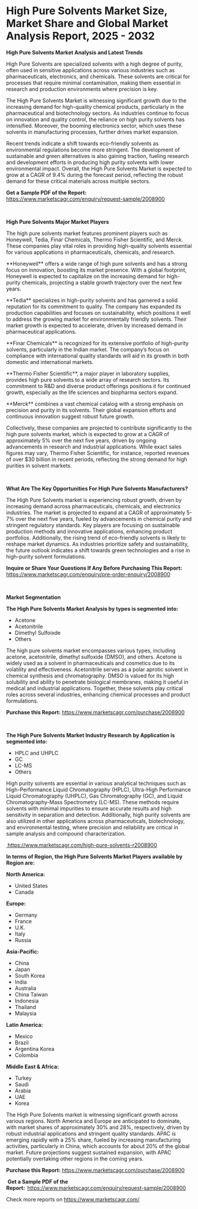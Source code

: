 <p><h1>High Pure Solvents Market Size, Market Share and Global Market Analysis Report, 2025 - 2032</h1></p><p><strong>High Pure Solvents Market Analysis and Latest Trends</strong></p>
<p><p>High Pure Solvents are specialized solvents with a high degree of purity, often used in sensitive applications across various industries such as pharmaceuticals, electronics, and chemicals. These solvents are critical for processes that require minimal contamination, making them essential in research and production environments where precision is key.</p><p>The High Pure Solvents Market is witnessing significant growth due to the increasing demand for high-quality chemical products, particularly in the pharmaceutical and biotechnology sectors. As industries continue to focus on innovation and quality control, the reliance on high purity solvents has intensified. Moreover, the booming electronics sector, which uses these solvents in manufacturing processes, further drives market expansion.</p><p>Recent trends indicate a shift towards eco-friendly solvents as environmental regulations become more stringent. The development of sustainable and green alternatives is also gaining traction, fueling research and development efforts in producing high purity solvents with lower environmental impact. Overall, the High Pure Solvents Market is expected to grow at a CAGR of 9.4% during the forecast period, reflecting the robust demand for these critical materials across multiple sectors.</p></p>
<p><strong>Get a Sample PDF of the Report:&nbsp;</strong> <a href="https://www.marketscagr.com/enquiry/request-sample/2008900?utm_campaign=1848&utm_medium=2&utm_source=Github&utm_content=ia&utm_term=16012025&utm_id=high-pure-solvents">https://www.marketscagr.com/enquiry/request-sample/2008900</a></p>
<p>&nbsp;</p>
<p><strong>High Pure Solvents Major Market Players</strong></p>
<p><p>The high pure solvents market features prominent players such as Honeywell, Tedia, Finar Chemicals, Thermo Fisher Scientific, and Merck. These companies play vital roles in providing high-quality solvents essential for various applications in pharmaceuticals, chemicals, and research.</p><p>**Honeywell** offers a wide range of high pure solvents and has a strong focus on innovation, boosting its market presence. With a global footprint, Honeywell is expected to capitalize on the increasing demand for high-purity chemicals, projecting a stable growth trajectory over the next few years.</p><p>**Tedia** specializes in high-purity solvents and has garnered a solid reputation for its commitment to quality. The company has expanded its production capabilities and focuses on sustainability, which positions it well to address the growing market for environmentally friendly solvents. Their market growth is expected to accelerate, driven by increased demand in pharmaceutical applications.</p><p>**Finar Chemicals** is recognized for its extensive portfolio of high-purity solvents, particularly in the Indian market. The company’s focus on compliance with international quality standards will aid in its growth in both domestic and international markets.</p><p>**Thermo Fisher Scientific**, a major player in laboratory supplies, provides high pure solvents to a wide array of research sectors. Its commitment to R&D and diverse product offerings positions it for continued growth, especially as the life sciences and biopharma sectors expand.</p><p>**Merck** combines a vast chemical catalog with a strong emphasis on precision and purity in its solvents. Their global expansion efforts and continuous innovation suggest robust future growth.</p><p>Collectively, these companies are projected to contribute significantly to the high pure solvents market, which is expected to grow at a CAGR of approximately 5% over the next five years, driven by ongoing advancements in research and industrial applications. While exact sales figures may vary, Thermo Fisher Scientific, for instance, reported revenues of over $30 billion in recent periods, reflecting the strong demand for high purities in solvent markets.</p></p>
<p>&nbsp;</p>
<p><strong>What Are The Key Opportunities For High Pure Solvents Manufacturers?</strong></p>
<p><p>The High Pure Solvents market is experiencing robust growth, driven by increasing demand across pharmaceuticals, chemicals, and electronics industries. The market is projected to expand at a CAGR of approximately 5-7% over the next five years, fueled by advancements in chemical purity and stringent regulatory standards. Key players are focusing on sustainable production methods and innovative applications, enhancing product portfolios. Additionally, the rising trend of eco-friendly solvents is likely to reshape market dynamics. As industries prioritize safety and sustainability, the future outlook indicates a shift towards green technologies and a rise in high-purity solvent formulations.</p></p>
<p><strong>Inquire or Share Your Questions If Any Before Purchasing This Report:</strong> <a href="https://www.marketscagr.com/enquiry/pre-order-enquiry/2008900?utm_campaign=1848&utm_medium=2&utm_source=Github&utm_content=ia&utm_term=16012025&utm_id=high-pure-solvents">https://www.marketscagr.com/enquiry/pre-order-enquiry/2008900</a></p>
<p>&nbsp;</p>
<p><strong>Market Segmentation</strong></p>
<p><strong>The High Pure Solvents Market Analysis by types is segmented into:</strong></p>
<p><ul><li>Acetone</li><li>Acetonitrile</li><li>Dimethyl Sulfoixde</li><li>Others</li></ul></p>
<p><p>The high pure solvents market encompasses various types, including acetone, acetonitrile, dimethyl sulfoxide (DMSO), and others. Acetone is widely used as a solvent in pharmaceuticals and cosmetics due to its volatility and effectiveness. Acetonitrile serves as a polar aprotic solvent in chemical synthesis and chromatography. DMSO is valued for its high solubility and ability to penetrate biological membranes, making it useful in medical and industrial applications. Together, these solvents play critical roles across several industries, enhancing chemical processes and product formulations.</p></p>
<p><strong>Purchase this Report:&nbsp;</strong><a href="https://www.marketscagr.com/purchase/2008900?utm_campaign=1848&utm_medium=2&utm_source=Github&utm_content=ia&utm_term=16012025&utm_id=high-pure-solvents">https://www.marketscagr.com/purchase/2008900</a></p>
<p>&nbsp;</p>
<p><strong>The High Pure Solvents Market Industry Research by Application is segmented into:</strong></p>
<p><ul><li>HPLC and UHPLC</li><li>GC</li><li>LC-MS</li><li>Others</li></ul></p>
<p><p>High purity solvents are essential in various analytical techniques such as High-Performance Liquid Chromatography (HPLC), Ultra-High Performance Liquid Chromatography (UHPLC), Gas Chromatography (GC), and Liquid Chromatography-Mass Spectrometry (LC-MS). These methods require solvents with minimal impurities to ensure accurate results and high sensitivity in separation and detection. Additionally, high purity solvents are also utilized in other applications across pharmaceuticals, biotechnology, and environmental testing, where precision and reliability are critical in sample analysis and compound characterization.</p></p>
<p><a href="https://www.marketscagr.com/high-pure-solvents-r2008900?utm_campaign=1848&utm_medium=2&utm_source=Github&utm_content=ia&utm_term=16012025&utm_id=high-pure-solvents">&nbsp;https://www.marketscagr.com/high-pure-solvents-r2008900</a></p>
<p><strong>In terms of Region, the High Pure Solvents Market Players available by Region are:</strong></p>
<p>
    <p> <strong> North America: </strong>
        <ul>
            <li>United States</li>
            <li>Canada</li>
        </ul>
        </p> 
    <p> <strong> Europe: </strong>
        <ul>
            <li>Germany</li>
            <li>France</li>
            <li>U.K.</li>
            <li>Italy</li>
            <li>Russia</li>
        </ul>
        </p> 
    <p> <strong> Asia-Pacific: </strong>
        <ul>
            <li>China</li>
            <li>Japan</li>
            <li>South Korea</li>
            <li>India</li>
            <li>Australia</li>
            <li>China Taiwan</li>
            <li>Indonesia</li>
            <li>Thailand</li>
            <li>Malaysia</li>
        </ul>
        </p> 
    <p> <strong> Latin America: </strong>
        <ul>
            <li>Mexico</li>
            <li>Brazil</li>
            <li>Argentina Korea</li>
            <li>Colombia</li>
        </ul>
        </p> 
    <p> <strong> Middle East & Africa: </strong>
        <ul>
            <li>Turkey</li>
            <li>Saudi</li>
            <li>Arabia</li>
            <li>UAE</li>
            <li>Korea</li>
        </ul>
    </p>
    </p>
<p><p>The High Pure Solvents market is witnessing significant growth across various regions. North America and Europe are anticipated to dominate, with market shares of approximately 30% and 28%, respectively, driven by robust industrial applications and stringent quality standards. APAC is emerging rapidly with a 25% share, fueled by increasing manufacturing activities, particularly in China, which accounts for about 20% of the global market. Future projections suggest sustained expansion, with APAC potentially overtaking other regions in the coming years.</p></p>
<p><strong>Purchase this Report: </strong><a href="https://www.marketscagr.com/purchase/2008900?utm_campaign=1848&utm_medium=2&utm_source=Github&utm_content=ia&utm_term=16012025&utm_id=high-pure-solvents">https://www.marketscagr.com/purchase/2008900</a></p>
<p>&nbsp;<strong>Get a Sample PDF of the Report:&nbsp;&nbsp;</strong><a href="https://www.marketscagr.com/enquiry/request-sample/2008900?utm_campaign=1848&utm_medium=2&utm_source=Github&utm_content=ia&utm_term=16012025&utm_id=high-pure-solvents">https://www.marketscagr.com/enquiry/request-sample/2008900</a></p>
<p><strong></strong></p>
<p>Check more reports on <a href="https://www.marketscagr.com/?utm_campaign=1848&utm_medium=2&utm_source=Github&utm_content=ia&utm_term=16012025&utm_id=high-pure-solvents">https://www.marketscagr.com/</a></p>